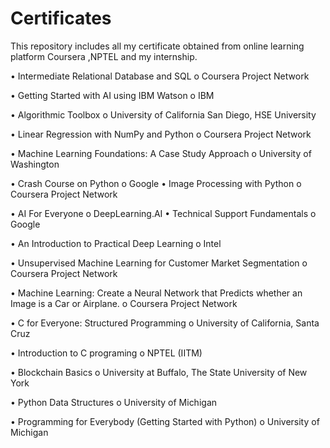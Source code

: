 # Certificates
 This repository includes all my certificate obtained from online learning platform Coursera ,NPTEL and my internship.
 
• Intermediate Relational Database and SQL o Coursera Project Network

• Getting Started with AI using IBM Watson o IBM 

• Algorithmic Toolbox o University of California San Diego, HSE University 

• Linear Regression with NumPy and Python o Coursera Project Network 

• Machine Learning Foundations: A Case Study Approach o University of Washington 

• Crash Course on Python o Google • Image Processing with Python o Coursera Project Network 

• AI For Everyone o DeepLearning.AI • Technical Support Fundamentals o Google 

• An Introduction to Practical Deep Learning o Intel 

• Unsupervised Machine Learning for Customer Market Segmentation o Coursera Project Network 

• Machine Learning: Create a Neural Network that Predicts whether an Image is a Car or Airplane. o Coursera Project Network 

• C for Everyone: Structured Programming o University of California, Santa Cruz 

• Introduction to C programing o NPTEL (IITM) 

• Blockchain Basics o University at Buffalo, The State University of New York 

• Python Data Structures o University of Michigan 

• Programming for Everybody (Getting Started with Python) o University of Michigan
